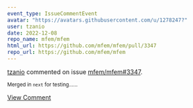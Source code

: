 ```yaml
---
event_type: IssueCommentEvent
avatar: "https://avatars.githubusercontent.com/u/1278247?"
user: tzanio
date: 2022-12-08
repo_name: mfem/mfem
html_url: https://github.com/mfem/mfem/pull/3347
repo_url: https://github.com/mfem/mfem
---
```


<a href='https://github.com/tzanio' target='_blank'>tzanio</a> commented on issue <a href='https://github.com/mfem/mfem/pull/3347' target='_blank'>mfem/mfem#3347</a>.

<small>Merged in `next` for testing......</small>

<a href='https://github.com/mfem/mfem/pull/3347' target='_blank'>View Comment</a>